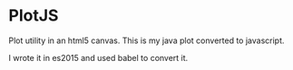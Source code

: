 # PlotJS
Plot utility in an html5 canvas.  This is my java plot converted to javascript.

I wrote it in es2015 and used babel to convert it.

